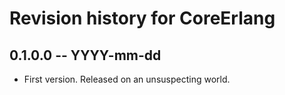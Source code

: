 # Revision history for CoreErlang

## 0.1.0.0 -- YYYY-mm-dd

* First version. Released on an unsuspecting world.
